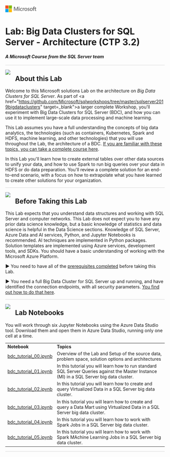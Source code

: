 ![](graphics/microsoftlogo.png)

# Lab: Big Data Clusters for SQL Server - Architecture (CTP 3.2)

#### <i>A Microsoft Course from the SQL Server team</i>

<p style="border-bottom: 1px solid lightgrey;"></p>

<img style="float: left; margin: 0px 15px 15px 0px;" src="https://github.com/Microsoft/sqlworkshops/blob/master/graphics/textbubble.png?raw=true"> <h2><a name="about">About this Lab</a></h2>

Welcome to this Microsoft solutions Lab  on the architecture on *Big Data Clusters for SQL Server*. As part of <a href="https://github.com/Microsoft/sqlworkshops/tree/master/sqlserver2019bigdataclusters" target=_blank">a larger complete Workshop</a>, you'll experiment with Big Data Clusters for SQL Server (BDC), and how you can use it to implement large-scale data processing and machine learning.

This Lab assumes you have a full understanding the concepts of big data analytics, the technologies (such as containers, Kubernetes, Spark and HDFS, machine learning, and other technologies) that you will use throughout the Lab, the architecture of a BDC. <a href="https://github.com/microsoft/sqlworkshops/tree/master/sqlserver2019bigdataclusters" target="_blank">If you are familiar with these topics, you can take a complete course here</a>.

In this Lab you'll learn how to create external tables over other data sources to unify your data, and how to use Spark to run big queries over your data in HDFS or do data preparation. You'll review a complete solution for an end-to-end scenario, with a focus on how to extrapolate what you have learned to create other solutions for your organization.

<p style="border-bottom: 1px solid lightgrey;"></p>

<img style="float: left; margin: 0px 15px 15px 0px;" src="https://github.com/Microsoft/sqlworkshops/blob/master/graphics/owl.png?raw=true"> <h2><a name="prereqs">Before Taking this Lab</a></h2>

This Lab expects that you understand data structures and working with SQL Server and computer networks. This Lab does not expect you to have any prior data science knowledge, but a basic knowledge of statistics and data science is helpful in the Data Science sections. Knowledge of SQL Server, Azure Data and AI services, Python, and Jupyter Notebooks is recommended. AI techniques are implemented in Python packages. Solution templates are implemented using Azure services, development tools, and SDKs. You should have a basic understanding of working with the Microsoft Azure Platform.

<b>▶</b> You need to have all of the <a href="SQL2019BDC/00%20-%20Prerequisites.md" target="_blank">prerequisites completed</a> before taking this Lab. 

<b>▶</b> You need a full Big Data Cluster for SQL Server up and running, and have identified the connection endpoints, with all security parameters. <a href="https://docs.microsoft.com/en-us/sql/big-data-cluster/deployment-guidance?view=sqlallproducts-allversions" target="_blank">You find out how to do that here</a>.

<p style="border-bottom: 1px solid lightgrey;"></p>

<img style="float: left; margin: 0px 15px 15px 0px;" src="https://github.com/Microsoft/sqlworkshops/blob/master/graphics/bookpencil.png?raw=true"> <h2><a name="modules">Lab Notebooks</a></h2>

<p>You will work through six Jupyter Notebooks using the Azure Data Studio tool. Download them and open them in Azure Data Studio, running only one cell at a time.</p> 

<table>
  <tr><td><b>Notebook</b></td><td><b>Topics</b></td></tr>

  <tr><td><a href="https://github.com/microsoft/sqlworkshops/blob/master/sqlserver2019bigdataclusters/SQL2019BDC/notebooks/bdc_tutorial_00.ipynb" target="_blank">bdc_tutorial_00.ipynb</a></td><td> Overview of the Lab and Setup of the source data, problem space, solution options and architectures</td></tr>

  <tr><td><a href="https://github.com/microsoft/sqlworkshops/blob/master/sqlserver2019bigdataclusters/SQL2019BDC/notebooks/bdc_tutorial_01.ipynb" target="_blank">bdc_tutorial_01.ipynb</a></td><td> In this tutorial you will learn how to run standard SQL Server Queries against the Master Instance (MI) in a SQL Server big data cluster.</td></tr>

  <tr><td><a href="https://github.com/microsoft/sqlworkshops/blob/master/sqlserver2019bigdataclusters/SQL2019BDC/notebooks/bdc_tutorial_02.ipynb" target="_blank">bdc_tutorial_02.ipynb</a></td><td> In this tutorial you will learn how to create and query Virtualized Data in a SQL Server big data cluster.</td></tr>

  <tr><td><a href="https://github.com/microsoft/sqlworkshops/blob/master/sqlserver2019bigdataclusters/SQL2019BDC/notebooks/bdc_tutorial_03.ipynb" target="_blank">bdc_tutorial_03.ipynb</a></td><td> In this tutorial you will learn how to create and query a Data Mart using Virtualized Data in a SQL Server big data cluster.</td></tr>

  <tr><td><a href="https://github.com/microsoft/sqlworkshops/blob/master/sqlserver2019bigdataclusters/SQL2019BDC/notebooks/bdc_tutorial_04.ipynb" target="_blank">bdc_tutorial_04.ipynb</a></td><td> In this tutorial you will learn how to work with Spark Jobs in a SQL Server big data cluster.</td></tr>

  <tr><td><a href="https://github.com/microsoft/sqlworkshops/blob/master/sqlserver2019bigdataclusters/SQL2019BDC/notebooks/bdc_tutorial_05.ipynb" target="_blank">bdc_tutorial_05.ipynb</a></td><td> In this tutorial you will learn how to work with Spark MAchine Learning Jobs in a SQL Server big data cluster.</td></tr>

</table>

<p style="border-bottom: 1px solid lightgrey;"></p>

